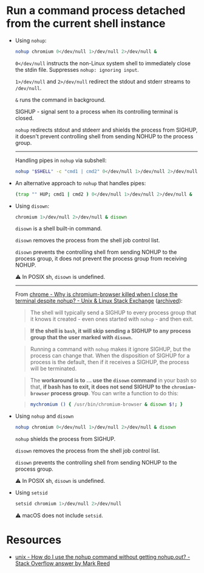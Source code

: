# Run a command process detached from the current shell instance

- Using `nohup`:

    ```sh
    nohup chromium 0</dev/null 1>/dev/null 2>/dev/null &
    ```

    `0</dev/null` instructs the non-Linux system shell to immediately close the stdin file. Suppresses `nohup: ignoring input`.

    `1>/dev/null` and `2>/dev/null` redirect the stdout and stderr streams to `/dev/null`.

    `&` runs the command in background.

    SIGHUP - signal sent to a process when its controlling terminal is closed.

    `nohup` redirects stdout and stdeerr and shields the process from SIGHUP, it doesn't prevent controlling shell from sending NOHUP to the process group.

    ***

    Handling pipes in `nohup` via subshell:

    ```sh
    nohup "$SHELL" -c "cmd1 | cmd2" 0</dev/null 1>/dev/null 2>/dev/null &
    ```

- An alternative approach to `nohup` that handles pipes:

    ```sh
    (trap "" HUP; cmd1 | cmd2 ) 0</dev/null 1>/dev/null 2>/dev/null &
    ```

- Using `disown`:

    ```sh
    chromium 1>/dev/null 2>/dev/null & disown
    ```

    `disown` is a shell built-in command.

    `disown` removes the process from the shell job control list.

    `disown` prevents the controlling shell from sending NOHUP to the process group, it does not prevent the process group from receiving NOHUP.

    ⚠️ In POSIX sh, `disown` is undefined.

    ***

    From [chrome - Why is chromium-browser killed when I close the terminal despite nohup? - Unix & Linux Stack Exchange](https://unix.stackexchange.com/questions/162749/why-is-chromium-browser-killed-when-i-close-the-terminal-despite-nohup/194640#194640) ([archived](https://archive.is/7cldG)):

    > The shell will typically send a SIGHUP to every process group that it knows it created - even ones started with `nohup` - and then exit.

    > **If the shell is `bash`, it will skip sending a SIGHUP to any process group that the user marked with `disown`.**

    > Running a command with `nohup` makes it ignore SIGHUP, but the process can change that. When the disposition of SIGHUP for a process is the default, then if it receives a SIGHUP, the process will be terminated.

    > The **workaround is to ... use the `disown` command** in your bash so that, **if bash has to exit, it does not send SIGHUP to the `chromium-browser` process group**. You can write a function to do this:

    > ```sh
    > mychromium () { /usr/bin/chromium-browser & disown $!; }
    > ```

- Using `nohup` and `disown`

    ```sh
    nohup chromium 0</dev/null 1>/dev/null 2>/dev/null & disown
    ```

    `nohup` shields the process from SIGHUP.

    `disown` removes the process from the shell job control list.

    `disown` prevents the controlling shell from sending NOHUP to the process group.

    ⚠️ In POSIX sh, `disown` is undefined.

- Using `setsid`

    ```sh
    setsid chromium 1>/dev/null 2>/dev/null
    ```

    ⚠️ macOS does not include `setsid`.

# Resources

- [unix - How do I use the nohup command without getting nohup.out? - Stack Overflow answer by Mark Reed](https://stackoverflow.com/questions/10408816/how-do-i-use-the-nohup-command-without-getting-nohup-out/10408906#10408906)
